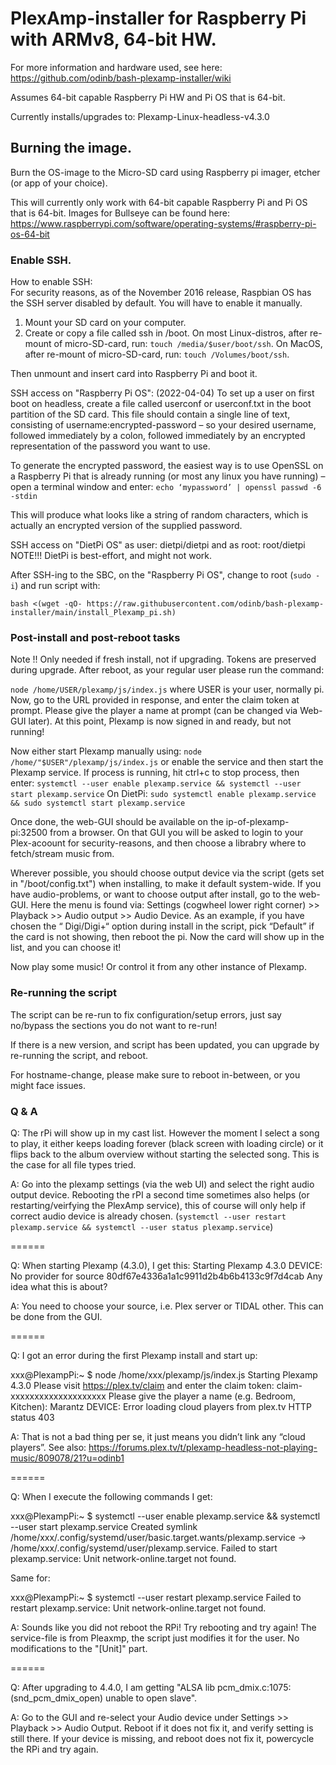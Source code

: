 # PlexAmp-installer for Raspberry Pi with ARMv8, 64-bit HW.

For more information and hardware used, see here:<br /> https://github.com/odinb/bash-plexamp-installer/wiki

Assumes 64-bit capable Raspberry Pi HW and Pi OS that is 64-bit.

Currently installs/upgrades to: Plexamp-Linux-headless-v4.3.0

## Burning the image.
Burn the OS-image to the Micro-SD card using Raspberry pi imager, etcher (or app of your choice).

This will currently only work with 64-bit capable Raspberry Pi and Pi OS that is 64-bit.
Images for Bullseye can be found here:
https://www.raspberrypi.com/software/operating-systems/#raspberry-pi-os-64-bit

### Enable SSH.
How to enable SSH:<br />
For security reasons, as of the November 2016 release, Raspbian OS has the SSH server disabled by default. You will have to enable it manually.
1. Mount your SD card on your computer.
2. Create or copy a file called ssh in /boot. 
On most Linux-distros, after re-mount of micro-SD-card, run: ```touch /media/$user/boot/ssh```.
On MacOS, after re-mount of micro-SD-card, run: ```touch /Volumes/boot/ssh```.

Then unmount and insert card into Raspberry Pi and boot it.

SSH access on "Raspberry Pi OS": (2022-04-04) To set up a user on first boot on headless, create a file called userconf or userconf.txt in the boot partition of the SD card.
This file should contain a single line of text, consisting of username:encrypted-password – so your desired username, followed immediately by a colon, followed immediately by an encrypted representation of the password you want to use.

To generate the encrypted password, the easiest way is to use OpenSSL on a Raspberry Pi that is already running (or most any linux you have running) – open a terminal window and enter:
```echo ‘mypassword’ | openssl passwd -6 -stdin```

This will produce what looks like a string of random characters, which is actually an encrypted version of the supplied password.<br />

SSH access on "DietPi OS" as user: dietpi/dietpi and as root: root/dietpi<br />
NOTE!!! DietPi is best-effort, and might not work.

After SSH-ing to the SBC, on the "Raspberry Pi OS", change to root (```sudo -i```) and run script with:

```bash <(wget -qO- https://raw.githubusercontent.com/odinb/bash-plexamp-installer/main/install_Plexamp_pi.sh)```

### Post-install and post-reboot tasks
Note !! Only needed if fresh install, not if upgrading. Tokens are preserved during upgrade.
After reboot, as your regular user please run the command:

```node /home/USER/plexamp/js/index.js```
where USER is your user, normally pi.
Now, go to the URL provided in response, and enter the claim token at prompt.
Please give the player a name at prompt (can be changed via Web-GUI later).
At this point, Plexamp is now signed in and ready, but not running!

Now either start Plexamp manually using: ```node /home/"$USER"/plexamp/js/index.js```
or enable the service and then start the Plexamp service.
If process is running, hit ctrl+c to stop process, then enter:
```systemctl --user enable plexamp.service && systemctl --user start plexamp.service```
On DietPi: ```sudo systemctl enable plexamp.service && sudo systemctl start plexamp.service```

Once done, the web-GUI should be available on the ip-of-plexamp-pi:32500 from a browser.
On that GUI you will be asked to login to your Plex-acoount for security-reasons, and then choose a librabry where to fetch/stream music from.

Wherever possible, you should choose output device via the script (gets set in "/boot/config.txt") when installing, to make it default system-wide.
If you have audio-problems, or want to choose output after install, go to the web-GUI.
Here the menu is found via: Settings (cogwheel lower right corner) >> Playback >> Audio output >> Audio Device.
As an example, if you have chosen the “ Digi/Digi+“ option during install in the script, pick “Default” if the card is not showing, then reboot the pi. Now the card will show up in the list, and you can choose it!

Now play some music! Or control it from any other instance of Plexamp.


### Re-running the script

The script can be re-run to fix configuration/setup errors, just say no/bypass the sections you do not want to re-run!

If there is a new version, and script has been updated, you can upgrade by re-running the script, and reboot.

For hostname-change, please make sure to reboot in-between, or you might face issues.

### Q & A

Q: The rPi will show up in my cast list. However the moment I select a song to play, it either keeps loading forever (black screen with loading circle) or it flips back to the album overview without starting the selected song. This is the case for all file types tried.

A: Go into the plexamp settings (via the web UI) and select the right audio output device. Rebooting the rPI a second time sometimes also helps (or restarting/veirfying the PlexAmp service), this of course will only help if correct audio device is already chosen.
(```systemctl --user restart plexamp.service && systemctl --user status plexamp.service```)

======

Q:
When starting Plexamp (4.3.0), I get this:
Starting Plexamp 4.3.0 DEVICE: No provider for source 80df67e4336a1a1c9911d2b4b6b4133c9f7d4cab
Any idea what this is about?

A:
You need to choose your source, i.e. Plex server or TIDAL other. This can be done from the GUI.

======

Q:
I got an error during the first Plexamp install and start up:

xxx@PlexampPi:~ $ node /home/xxx/plexamp/js/index.js
Starting Plexamp 4.3.0
Please visit https://plex.tv/claim and enter the claim token: claim-xxxxxxxxxxxxxxxxxxxx
Please give the player a name (e.g. Bedroom, Kitchen): Marantz
DEVICE: Error loading cloud players from plex.tv HTTP status 403

A:
That is not a bad thing per se, it just means you didn’t link any “cloud players”.
See also:
https://forums.plex.tv/t/plexamp-headless-not-playing-music/809078/21?u=odinb1

======

Q:
When I execute the following commands I get:

xxx@PlexampPi:~ $ systemctl --user enable plexamp.service && systemctl --user start plexamp.service
Created symlink /home/xxx/.config/systemd/user/basic.target.wants/plexamp.service → /home/xxx/.config/systemd/user/plexamp.service.
Failed to start plexamp.service: Unit network-online.target not found.

Same for:

xxx@PlexampPi:~ $ systemctl --user restart plexamp.service
Failed to restart plexamp.service: Unit network-online.target not found.

A:
Sounds like you did not reboot the RPi! Try rebooting and try again!
The service-file is from Pleaxmp, the script just modifies it for the user. No modifications to the "[Unit]" part.

======

Q: After upgrading to 4.4.0, I am getting "ALSA lib pcm_dmix.c:1075:(snd_pcm_dmix_open) unable to open slave".

A: Go to the GUI and re-select your Audio device under Settings >> Playback >> Audio Output. Reboot if it does not fix it, and verify setting is still there. If your device is missing, and reboot does not fix it, powercycle the RPi and try again.
